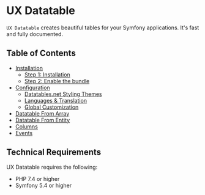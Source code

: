 UX Datatable
=========

`UX Datatable` creates beautiful tables for your Symfony
applications. It's fast and fully documented.

Table of Contents
-----------------
* [Installation](/docs/installation.md)
  * [Step 1: Installation](/docs/installation.md#step-1-installation)
  * [Step 2: Enable the bundle](/docs/installation.md#step-2-enable-the-bundle-optional) 
* [Configuration](/docs/configuration.md)
  * [Datatables.net Styling Themes](/docs/themes.md)
  * [Languages & Translation](/docs/languages_and_translation.md)
  * [Global Customization](/docs/global_controller_example.md)
* [Datatable From Array](/docs/datatables_from_array.md)
* [Datatable From Entity](/docs/datatables_from_entity.md)
* [Columns](/docs/columns.md)
* [Events](/docs/event.md)

Technical Requirements
----------------------

UX Datatable requires the following:

* PHP 7.4 or higher
* Symfony 5.4 or higher